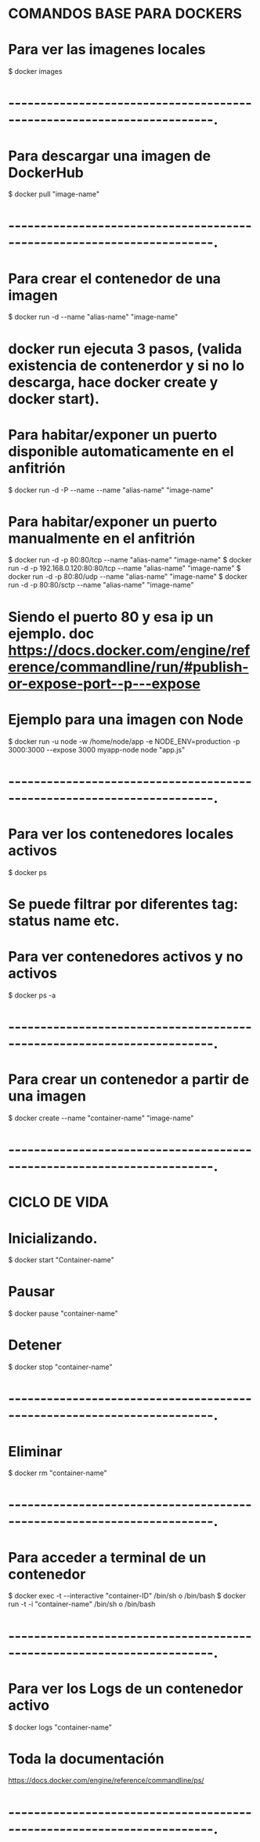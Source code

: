 

# COMANDOS BASE PARA DOCKERS

# Para ver las imagenes locales
$ docker images
# ----------------------------------------------------------------------.

# Para descargar una imagen de DockerHub
$ docker pull "image-name"
# ----------------------------------------------------------------------.

# Para crear el contenedor de una imagen
$ docker run -d --name "alias-name" "image-name"
# docker run ejecuta 3 pasos, (valida existencia de contenerdor y si no lo descarga, hace docker create y docker start).
# Para habitar/exponer un puerto disponible automaticamente en el anfitrión 
$ docker run -d -P --name --name "alias-name" "image-name"
# Para habitar/exponer un puerto manualmente en el anfitrión
$ docker run -d -p 80:80/tcp --name "alias-name" "image-name"
$ docker run -d -p 192.168.0.120:80:80/tcp --name "alias-name" "image-name"
$ docker run -d -p 80:80/udp --name "alias-name" "image-name"
$ docker run -d -p 80:80/sctp --name "alias-name" "image-name"
# Siendo el puerto 80 y esa ip un ejemplo. doc https://docs.docker.com/engine/reference/commandline/run/#publish-or-expose-port--p---expose
# Ejemplo para una imagen con Node
$ docker run -u node -w /home/node/app -e NODE_ENV=production -p 3000:3000 --expose 3000 myapp-node node "app.js"
# ----------------------------------------------------------------------.

# Para ver los contenedores locales activos
$ docker ps
# Se puede filtrar por diferentes tag: status name etc.
# Para ver contenedores activos y no activos
$ docker ps -a
# ----------------------------------------------------------------------.

# Para crear un contenedor a partir de una imagen 
$ docker create --name "container-name" "image-name"
# ----------------------------------------------------------------------.

# CICLO DE VIDA
# Inicializando.
$ docker start "Container-name"
# Pausar
$ docker pause "container-name"
# Detener
$ docker stop "container-name"
# ----------------------------------------------------------------------.

# Eliminar
$ docker rm "container-name"
# ----------------------------------------------------------------------.


# Para acceder a terminal de un contenedor
$ docker exec -t --interactive "container-ID" /bin/sh o /bin/bash
$ docker run -t -i "container-name" /bin/sh o /bin/bash
# ----------------------------------------------------------------------.

# Para ver los Logs de un contenedor activo 
$ docker logs "container-name"

# Toda la documentación
https://docs.docker.com/engine/reference/commandline/ps/
# ----------------------------------------------------------------------.

